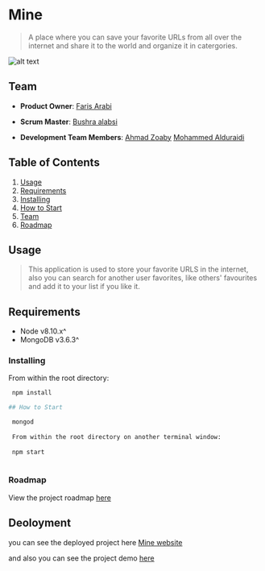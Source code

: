 

# Mine

> A place where you can save your favorite URLs from all over the internet
and share it to the world and organize it 
in catergories.




![alt text](http://mine-green-field.herokuapp.com/logo.png)




## Team


- __Product Owner__: [Faris Arabi](https://github.com/FarisArabi)

- __Scrum Master__: [Bushra alabsi](https://github.com/BushraAlabsi)

- __Development Team Members__: 
     [Ahmad Zoaby](https://github.com/zoaby)
     [Mohammed Alduraidi](https://github.com/Mohammedalduraidi)




## Table of Contents

1. [Usage](#Usage)
1. [Requirements](#requirements)
1. [Installing](#installing)
1. [How to Start](#how-to-start)
1. [Team](#team)
1. [Roadmap](#roadmap)




## Usage

> This application is used to store your favorite URLS in the internet,
also you can search for another user favorites, like others' favourites and add it to your list if you like it.





## Requirements

- Node v8.10.x^
- MongoDB v3.6.3^






### Installing

From within the root directory:

```sh
 npm install 

## How to Start

 mongod
 
 From within the root directory on another terminal window:
 
 npm start 
 
 ``` 






### Roadmap

View the project roadmap [here](https://github.com/ABFM/Mine/issues)





## Deoloyment
you can see the deployed project here 
[Mine website](http://mine-green-field.herokuapp.com/)

and also you can see the project demo [here](https://www.youtube.com/watch?v=CaIvWlZYcIg&feature=youtu.be)


